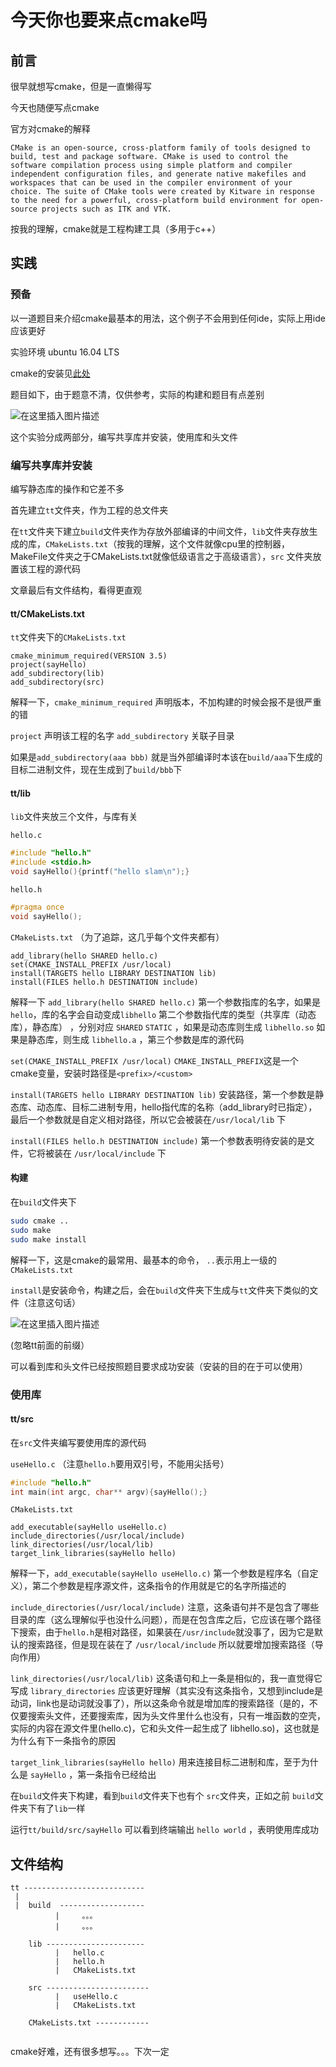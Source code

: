 # 今天你也要来点cmake吗




## 前言

很早就想写cmake，但是一直懒得写

 今天也随便写点cmake

官方对cmake的解释

`CMake is an open-source, cross-platform family of tools designed to build, test and package software. CMake is used to control the software compilation process using simple platform and compiler independent configuration files, and generate native makefiles and workspaces that can be used in the compiler environment of your choice. The suite of CMake tools were created by Kitware in response to the need for a powerful, cross-platform build environment for open-source projects such as ITK and VTK.`

按我的理解，cmake就是工程构建工具（多用于c++）

## 实践

### 预备 

以一道题目来介绍cmake最基本的用法，这个例子不会用到任何ide，实际上用ide应该更好

实验环境 ubuntu 16.04 LTS

cmake的安装见[此处](https://dyhgo.fun/install-ubuntu-in-vmware/#%E5%AE%89%E8%A3%85cmake)

题目如下，由于题意不清，仅供参考，实际的构建和题目有点差别

![在这里插入图片描述](https://img-blog.csdnimg.cn/20201008210239860.png?x-oss-process=image/watermark,type_ZmFuZ3poZW5naGVpdGk,shadow_10,text_aHR0cHM6Ly9ibG9nLmNzZG4ubmV0L3FxXzQzNzM3Njk3,size_16,color_FFFFFF,t_70#pic_center)

这个实验分成两部分，编写共享库并安装，使用库和头文件

### 编写共享库并安装

编写静态库的操作和它差不多

首先建立`tt`文件夹，作为工程的总文件夹

在`tt`文件夹下建立`build`文件夹作为存放外部编译的中间文件，`lib`文件夹存放生成的库，`CMakeLists.txt`（按我的理解，这个文件就像cpu里的控制器，MakeFile文件夹之于CMakeLists.txt就像低级语言之于高级语言），`src` 文件夹放置该工程的源代码

文章最后有文件结构，看得更直观


#### tt/CMakeLists.txt

`tt`文件夹下的`CMakeLists.txt`

```
cmake_minimum_required(VERSION 3.5)
project(sayHello)
add_subdirectory(lib)
add_subdirectory(src)
```

解释一下，`cmake_minimum_required` 声明版本，不加构建的时候会报不是很严重的错

`project` 声明该工程的名字  `add_subdirectory` 关联子目录

如果是`add_subdirectory(aaa bbb)` 就是当外部编译时本该在`build/aaa`下生成的目标二进制文件，现在生成到了`build/bbb`下


#### tt/lib

`lib`文件夹放三个文件，与库有关

`hello.c`

```c
#include "hello.h"
#include <stdio.h>
void sayHello(){printf("hello slam\n");}
```

`hello.h`

```c
#pragma once
void sayHello();
```

`CMakeLists.txt`  （为了追踪，这几乎每个文件夹都有）

```
add_library(hello SHARED hello.c)
set(CMAKE_INSTALL_PREFIX /usr/local)
install(TARGETS hello LIBRARY DESTINATION lib)
install(FILES hello.h DESTINATION include)
```

解释一下 `add_library(hello SHARED hello.c)`   第一个参数指库的名字，如果是`hello`，库的名字会自动变成`libhello`  第二个参数指代库的类型（共享库（动态库），静态库） ，分别对应 `SHARED` `STATIC` ，如果是动态库则生成 `libhello.so` 如果是静态库，则生成 `libhello.a` ，第三个参数是库的源代码

 `set(CMAKE_INSTALL_PREFIX /usr/local)`  `CMAKE_INSTALL_PREFIX`这是一个cmake变量，安装时路径是`<prefix>/<custom>`

`install(TARGETS hello LIBRARY DESTINATION lib)` 安装路径，第一个参数是静态库、动态库、目标二进制专用，hello指代库的名称（add_library时已指定），最后一个参数就是自定义相对路径，所以它会被装在`/usr/local/lib` 下


`install(FILES hello.h DESTINATION include)` 第一个参数表明待安装的是文件，它将被装在 `/usr/local/include` 下


#### 构建

在`build`文件夹下

```bash
sudo cmake ..
sudo make
sudo make install
```

解释一下，这是cmake的最常用、最基本的命令， `..`表示用上一级的`CMakeLists.txt` 

`install`是安装命令，构建之后，会在`build`文件夹下生成与`tt`文件夹下类似的文件（注意这句话）

![在这里插入图片描述](https://img-blog.csdnimg.cn/2020100821530768.png?x-oss-process=image/watermark,type_ZmFuZ3poZW5naGVpdGk,shadow_10,text_aHR0cHM6Ly9ibG9nLmNzZG4ubmV0L3FxXzQzNzM3Njk3,size_16,color_FFFFFF,t_70#pic_center)


(忽略tt前面的前缀）

可以看到库和头文件已经按照题目要求成功安装（安装的目的在于可以使用）

### 使用库
#### tt/src
在`src`文件夹编写要使用库的源代码

`useHello.c`  （注意`hello.h`要用双引号，不能用尖括号）

```c
#include "hello.h"
int main(int argc, char** argv){sayHello();}
```

`CMakeLists.txt`

```
add_executable(sayHello useHello.c)
include_directories(/usr/local/include)
link_directories(/usr/local/lib)
target_link_libraries(sayHello hello)
```

解释一下，`add_executable(sayHello useHello.c)` 第一个参数是程序名（自定义），第二个参数是程序源文件，这条指令的作用就是它的名字所描述的

`include_directories(/usr/local/include)`  注意，这条语句并不是包含了哪些目录的库（这么理解似乎也没什么问题），而是在包含库之后，它应该在哪个路径下搜索，由于`hello.h`是相对路径，如果装在`/usr/include`就没事了，因为它是默认的搜索路径，但是现在装在了 `/usr/local/include` 所以就要增加搜索路径（导向作用）


`link_directories(/usr/local/lib)`  这条语句和上一条是相似的，我一直觉得它写成 `library_directories` 应该更好理解（其实没有这条指令，又想到include是动词，link也是动词就没事了），所以这条命令就是增加库的搜索路径（是的，不仅要搜索头文件，还要搜索库，因为头文件里什么也没有，只有一堆函数的空壳，实际的内容在源文件里(hello.c)，它和头文件一起生成了 libhello.so)，这也就是为什么有下一条指令的原因

`target_link_libraries(sayHello hello)`  用来连接目标二进制和库，至于为什么是 `sayHello` ，第一条指令已经给出

在`build`文件夹下构建，看到`build`文件夹下也有个 `src`文件夹，正如之前 `build`文件夹下有了`lib`一样

运行`tt/build/src/sayHello`  可以看到终端输出 `hello world` ，表明使用库成功

## 文件结构
```
tt ---------------------------
 |
 |  build  -------------------
          |     。。。
          |     。。。
          
    lib ----------------------
          |   hello.c
          |   hello.h
          |   CMakeLists.txt
          
    src -----------------------
          |   useHello.c
          |   CMakeLists.txt
          
    CMakeLists.txt ------------
      

```
cmake好难，还有很多想写。。。下次一定








